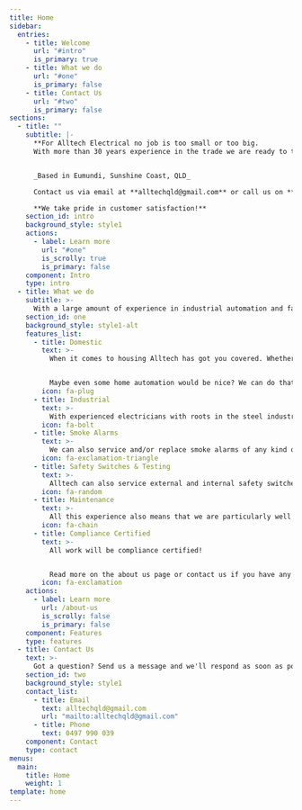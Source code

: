 ```yaml
---
title: Home
sidebar:
  entries:
    - title: Welcome
      url: "#intro"
      is_primary: true
    - title: What we do
      url: "#one"
      is_primary: false
    - title: Contact Us
      url: "#two"
      is_primary: false
sections:
  - title: ""
    subtitle: |-
      **For Alltech Electrical no job is too small or too big. 
      With more than 30 years experience in the trade we are ready to take on any challenge and deliver the best possible results on time and on budget.**


      _Based in Eumundi, Sunshine Coast, QLD_

      Contact us via email at **alltechqld@gmail.com** or call us on **0497 990 039**

      **We take pride in customer satisfaction!**
    section_id: intro
    background_style: style1
    actions:
      - label: Learn more
        url: "#one"
        is_scrolly: true
        is_primary: false
    component: Intro
    type: intro
  - title: What we do
    subtitle: >-
      With a large amount of experience in industrial automation and fast moving consumer goods (FMCG), domestic wiring and home automation, smoke alarm testing and safety switch compliance testing as well as general electrical maintenance work both on a domestic and industrial scale; Alltech Electrical can do it all!
    section_id: one
    background_style: style1-alt
    features_list:
      - title: Domestic
        text: >-
          When it comes to housing Alltech has got you covered. Whether you are building a new home or need something upgraded we can do it! 


          Maybe even some home automation would be nice? We can do that too!
        icon: fa-plug
      - title: Industrial
        text: >-
          With experienced electricians with roots in the steel industry and with great deals of experience in FMCG, Alltech Electrical has got your industrial needs covered!
        icon: fa-bolt
      - title: Smoke Alarms
        text: >-
          We can also service and/or replace smoke alarms of any kind or brands to keep your home safe and provide you with peace of mind.
        icon: fa-exclamation-triangle
      - title: Safety Switches & Testing
        text: >-
          Alltech can also service external and internal safety switches to ensure that your home is safe and that all your appliances continue to function accordingly.
        icon: fa-random
      - title: Maintenance
        text: >-
          All this experience also means that we are particularly well equipped to handle any forms of maintenance; domestic and industrial!
        icon: fa-chain
      - title: Compliance Certified
        text: >-
          All work will be compliance certified!


          Read more on the about us page or contact us if you have any enquiries.
        icon: fa-exclamation
    actions:
      - label: Learn more
        url: /about-us
        is_scrolly: false
        is_primary: false
    component: Features
    type: features
  - title: Contact Us
    text: >-
      Got a question? Send us a message and we'll respond as soon as possible.
    section_id: two
    background_style: style1
    contact_list:
      - title: Email
        text: alltechqld@gmail.com
        url: "mailto:alltechqld@gmail.com"
      - title: Phone
        text: 0497 990 039
    component: Contact
    type: contact
menus:
  main:
    title: Home
    weight: 1
template: home
---
```

